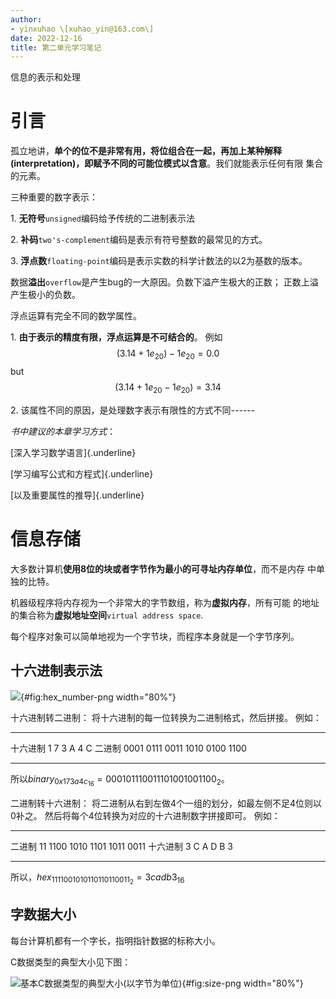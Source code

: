 ```yaml
---
author:
- yinxuhao \[xuhao_yin@163.com\]
date: 2022-12-16
title: 第二单元学习笔记
---
```


信息的表示和处理

# 引言

孤立地讲，**单个的位不是非常有用，将位组合在一起，再加上某种解释
(interpretation)，即赋予不同的可能位模式以含意**。我们就能表示任何有限
集合的元素。

三种重要的数字表示：

1\. **无符号**`unsigned`编码给予传统的二进制表示法

2\. **补码**`two's-complement`编码是表示有符号整数的最常见的方式。

3\.
**浮点数**`floating-point`编码是表示实数的科学计数法的以2为基数的版本。

数据**溢出**`overflow`是产生bug的一大原因。负数下溢产生极大的正数；
正数上溢产生极小的负数。

浮点运算有完全不同的数学属性。

1\. **由于表示的精度有限，浮点运算是不可结合的**。 例如
$$(3.14+1e_{20})-1e_{20} = 0.0$$ but $$(3.14+1e_{20}-1e_{20}) = 3.14$$

2\. 该属性不同的原因，是处理数字表示有限性的方式不同------

*书中建议的本章学习方式*：

[深入学习数学语言]{.underline}

[学习编写公式和方程式]{.underline}

[以及重要属性的推导]{.underline}

# 信息存储

大多数计算机**使用8位的块或者字节作为最小的可寻址内存单位**，而不是内存
中单独的比特。

机器级程序将内存视为一个非常大的字节数组，称为**虚拟内存**，所有可能
的地址的集合称为**虚拟地址空间**`virtual address space`.

每个程序对象可以简单地视为一个字节块，而程序本身就是一个字节序列。

## 十六进制表示法

![](hex_number.png){#fig:hex_number-png width="80%"}

十六进制转二进制： 将十六进制的每一位转换为二进制格式，然后拼接。 例如：

  ---------- ------ ------ ------ ------ ------ ------
  十六进制        1      7      3      A      4      C
  二进制       0001   0111   0011   1010   0100   1100
  ---------- ------ ------ ------ ------ ------ ------

所以$binary_{0x173a4c_{16}} = 000101110011101001001100_2$。

二进制转十六进制：
将二进制从右到左做4个一组的划分，如最左侧不足4位则以0补之。
然后将每个4位转换为对应的十六进制数字拼接即可。 例如：

  ---------- ---- ------ ------ ------ ------ ------
  二进制       11   1100   1010   1101   1011   0011
  十六进制      3      C      A      D      B      3
  ---------- ---- ------ ------ ------ ------ ------

所以，$hex_{1111001010110110110011_2} = 3cadb3_{16}$

## 字数据大小

每台计算机都有一个字长，指明指针数据的标称大小。

C数据类型的典型大小见下图：

![基本C数据类型的典型大小(以字节为单位)](size.png){#fig:size-png
width="80%"}
